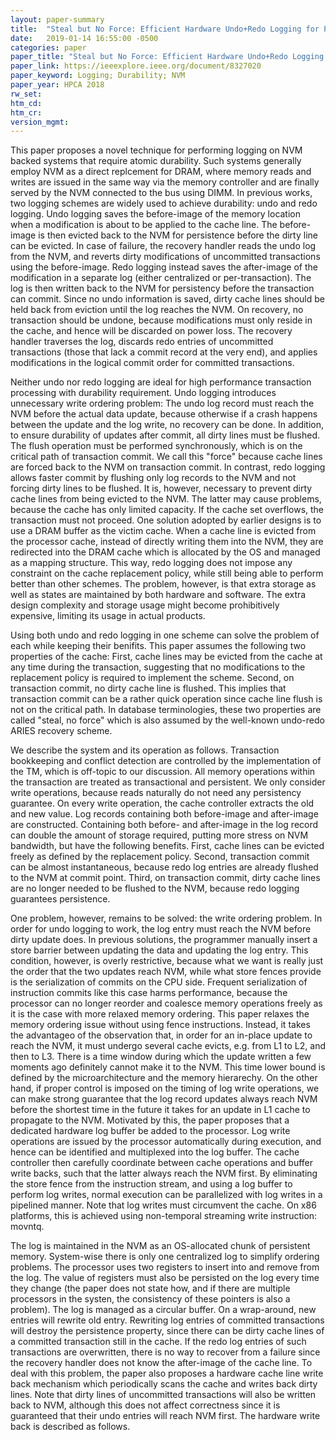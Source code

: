 ```yaml
---
layout: paper-summary
title:  "Steal but No Force: Efficient Hardware Undo+Redo Logging for Persistent Memory Systems"
date:   2019-01-14 16:55:00 -0500
categories: paper
paper_title: "Steal but No Force: Efficient Hardware Undo+Redo Logging for Persistent Memory Systems"
paper_link: https://ieeexplore.ieee.org/document/8327020
paper_keyword: Logging; Durability; NVM
paper_year: HPCA 2018
rw_set: 
htm_cd: 
htm_cr: 
version_mgmt: 
---
```


This paper proposes a novel technique for performing logging on NVM backed systems that require atomic durability.
Such systems generally employ NVM as a direct replcement for DRAM, where memory reads and writes are issued in the 
same way via the memory controller and are finally served by the NVM connected to the bus using DIMM. In previous works,
two logging schemes are widely used to achieve durability: undo and redo logging. Undo logging saves the before-image 
of the memory location when a modification is about to be applied to the cache line. The before-image is then evicted
back to the NVM for persistence before the dirty line can be evicted. In case of failure, the recovery handler 
reads the undo log from the NVM, and reverts dirty modifications of uncommitted transactions using the before-image.
Redo logging instead saves the after-image of the modification in a separate log (either centralized or per-transaction).
The log is then written back to the NVM for persistency before the transaction can commit. Since no undo information
is saved, dirty cache lines should be held back from eviction until the log reaches the NVM. On recovery, no transaction
should be undone, because modifications must only reside in the cache, and hence will be discarded on power loss. 
The recovery handler traverses the log, discards redo entries of uncommitted transactions (those that lack a commit
record at the very end), and applies modifications in the logical commit order for committed transactions.

Neither undo nor redo logging are ideal for high performance transaction processing with durability requirement.
Undo logging introduces unnecessary write ordering problem: The undo log record must reach the NVM before the actual 
data update, because otherwise if a crash happens between the update and the log write, no recovery can be done. In 
addition, to ensure durability of updates after commit, all dirty lines must be flushed. The flush operation must be 
performed synchronously, which is on the critical path of transaction commit. We call this "force" because cache lines 
are forced back to the NVM on transaction commit. In contrast, redo logging allows faster commit by flushing only log 
records to the NVM and not forcing dirty lines to be flushed. It is, however, necessary to prevent dirty cache lines 
from being evicted to the NVM. The latter may cause problems, because the cache has only limited capacity. If the 
cache set overflows, the transaction must not proceed. One solution adopted by earlier designs is to use a DRAM buffer
as the victim cache. When a cache line is evicted from the processor cache, instead of directly writing them into the NVM,
they are redirected into the DRAM cache which is allocated by the OS and managed as a mapping structure. This way, redo
logging does not impose any constraint on the cache replacement policy, while still being able to perform better than
other schemes. The problem, however, is that extra storage as well as states are maintained by both hardware and software.
The extra design complexity and storage usage might become prohibitively expensive, limiting its usage in actual products.

Using both undo and redo logging in one scheme can solve the problem of each while keeping their benifits. This paper 
assumes the following two properties of the cache: First, cache lines may be evicted from the cache at any time during
the transaction, suggesting that no modifications to the replacement policy is required to implement the scheme. Second, 
on transaction commit, no dirty cache line is flushed. This implies that transaction commit can be a rather quick 
operation since cache line flush is not on the critical path. In database terminologies, these two properties are 
called "steal, no force" which is also assumed by the well-known undo-redo ARIES recovery scheme.

We describe the system and its operation as follows. Transaction bookkeeping and conflict detection are controlled by the 
implementation of the TM, which is off-topic to our discussion. All memory operations within the transaction are treated 
as transactional and persistent. We only consider write operations, because reads naturally do not need any persistency 
guarantee. On every write operation, the cache controller extracts the old and new value. Log records containing both before-image 
and after-image are constructed. Containing both before- and after-image in the log record can double the amount of storage 
required, putting more stress on NVM bandwidth, but have the following benefits. First, cache lines can be evicted freely
as defined by the replacement policy. Second, transaction commit can be almost instantaneous, because redo log entries are 
already flushed to the NVM at commit point. Third, on transaction commit, dirty cache lines are no longer needed to be 
flushed to the NVM, because redo logging guarantees persistence. 

One problem, however, remains to be solved: the write ordering problem. In order for undo logging to work, the log entry 
must reach the NVM before dirty update does. In previous solutions, the programmer manually insert a store barrier between 
updating the data and updating the log entry. This condition, however, is overly restrictive, because what we want is really 
just the order that the two updates reach NVM, while what store fences provide is the serialization of commits on the CPU side.
Frequent serialization of instruction commits like this case harms performance, because the processor can no longer reorder and 
coalesce memory operations freely as it is the case with more relaxed memory ordering. This paper relaxes the memory ordering
issue without using fence instructions. Instead, it takes the advantageo of the observation that, in order for an in-place update
to reach the NVM, it must undergo several cache evicts, e.g. from L1 to L2, and then to L3. There is a time window during which
the update written a few moments ago definitely cannot make it to the NVM. This time lower bound is defined by the 
microarchitecture and the memory hierarechy. On the other hand, if proper control is imposed on the timing of log write operations,
we can make strong guarantee that the log record updates always reach NVM before the shortest time in the future it takes 
for an update in L1 cache to propagate to the NVM. Motivated by this, the paper proposes that a dedicated hardware log 
buffer be added to the processor. Log write operations are issued by the processor automatically during execution, and 
hence can be identified and multiplexed into the log buffer. The cache controller then carefully coordinate between cache 
operations and buffer write backs, such that the latter always reach the NVM first. By eliminating the store fence
from the instruction stream, and using a log buffer to perform log writes, normal execution can be parallelized with
log writes in a pipelined manner. Note that log writes must circumvent the cache. On x86 platforms, this is achieved 
using non-temporal streaming write instruction: movntq.

The log is maintained in the NVM as an OS-allocated chunk of persistent memory. System-wise there is only one centralized log
to simplify ordering problems. The processor uses two registers to insert into and remove from the log. The value of registers 
must also be persisted on the log every time they change (the paper does not state how, and if there are multiple processors
in the systen, the consistency of these pointers is also a problem). The log is managed as a circular buffer. On a wrap-around, 
new entries will rewrite old entry. Rewriting log entries of committed transactions will destroy the persistence property, since
there can be dirty cache lines of a committed transaction still in the cache. If the redo log entries of such transactions 
are overwritten, there is no way to recover from a failure since the recovery handler does not know the after-image of the 
cache line. To deal with this problem, the paper also proposes a hardware cache line write back mechanism which periodically
scans the cache and writes back dirty lines. Note that dirty lines of uncommitted transactions will also be written back
to NVM, although this does not affect correctness since it is guaranteed that their undo entries will reach NVM first.
The hardware write back is described as follows. 